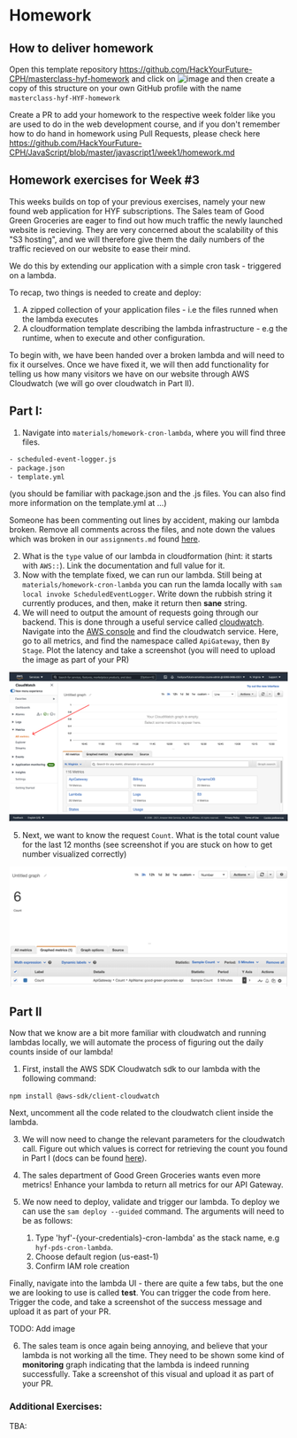 # Homework

## How to deliver homework

Open this template repository https://github.com/HackYourFuture-CPH/masterclass-hyf-homework and click on ![image](https://user-images.githubusercontent.com/6642037/115988976-3796da80-a5bc-11eb-9184-554a2218b2ae.png) and then create a copy of this structure on your own GitHub profile with the name `masterclass-hyf-HYF-homework`

Create a PR to add your homework to the respective week folder like you are used to do in the web development course, and if you don't remember how to do hand in homework using Pull Requests, please check here https://github.com/HackYourFuture-CPH/JavaScript/blob/master/javascript1/week1/homework.md

## Homework exercises for Week #3

This weeks builds on top of your previous exercises, namely your new found web application for HYF subscriptions. The Sales team of Good Green Groceries are eager to find out how much traffic the newly launched website is recieving. They are very concerned about the scalability of this "S3 hosting", and we will therefore give them the daily numbers of the traffic recieved on our website to ease their mind.

We do this by extending our application with a simple cron task - triggered on a lambda.

To recap, two things is needed to create and deploy:

1. A zipped collection of your application files - i.e the files runned when the lambda executes
2. A cloudformation template describing the lambda infrastructure - e.g the runtime, when to execute and other configuration.

To begin with, we have been handed over a broken lambda and will need to fix it ourselves. Once we have fixed it, we will then add functionality for telling us how many visitors we have on our website through AWS Cloudwatch (we will go over cloudwatch in Part II).

## Part I:

1. Navigate into `materials/homework-cron-lambda`, where you will find three files.

```
- scheduled-event-logger.js
- package.json
- template.yml
```

(you should be familiar with package.json and the .js files. You can also find more information on the template.yml at ...)

Someone has been commenting out lines by accident, making our lambda broken. Remove all comments across the files, and note down the values which was broken in our `assignments.md` found [here](https://github.com/HackYourFuture-CPH/hyf-serverless-course/blob/main/week3/materials/homework-cron-lambda/assignments.md]).

2. What is the `type` value of our lambda in cloudformation (hint: it starts with `AWS::`). Link the documentation and full value for it.
3. Now with the template fixed, we can run our lambda. Still being at `materials/homework-cron-lambda` you can run the lamda locally with `sam local invoke ScheduledEventLogger`. Write down the rubbish string it currently produces, and then, make it return then **sane** string.
4. We will need to output the amount of requests going through our backend. This is done through a useful service called [cloudwatch](https://aws.amazon.com/cloudwatch/). Navigate into the [AWS console](https://console.aws.amazon.com) and find the cloudwatch service. Here, go to all metrics, and find the namespace called `ApiGateway`, then `By Stage`. Plot the latency and take a screenshot (you will need to upload the image as part of your PR)

![Kiku](../images/cloudwatch_metrics.png)

5. Next, we want to know the request `Count`. What is the total count value for the last 12 months (see screenshot if you are stuck on how to get number visualized correctly)

![Kiku](../images/cloudwatch_api_count.png)

## Part II

Now that we know are a bit more familiar with cloudwatch and running lambdas locally, we will automate the process of figuring out the daily counts inside of our lambda!

1. First, install the AWS SDK Cloudwatch sdk to our lambda with the following command:

`npm install @aws-sdk/client-cloudwatch`

Next, uncomment all the code related to the cloudwatch client inside the lambda.

3. We will now need to change the relevant parameters for the cloudwatch call. Figure out which values is correct for retrieving the count you found in Part I (docs can be found [here](https://docs.aws.amazon.com/apigateway/latest/developerguide/api-gateway-metrics-and-dimensions.html)).

4. The sales department of Good Green Groceries wants even more metrics! Enhance your lambda to return all metrics for our API Gateway.

5. We now need to deploy, validate and trigger our lambda. To deploy we can use the `sam deploy --guided` command. The arguments will need to be as follows:

   1. Type 'hyf'-{your-credentials}-cron-lambda' as the stack name, e.g `hyf-pds-cron-lambda`.
   2. Choose default region (us-east-1)
   3. Confirm IAM role creation

Finally, navigate into the lambda UI - there are quite a few tabs, but the one we are looking to use is called **test**. You can trigger the code from here. Trigger the code, and take a screenshot of the success message and upload it as part of your PR.

TODO: Add image

6. The sales team is once again being annoying, and believe that your lambda is not working all the time. They need to be shown some kind of **monitoring** graph indicating that the lambda is indeed running successfully. Take a screenshot of this visual and upload it as part of your PR.

### Additional Exercises:

TBA:
